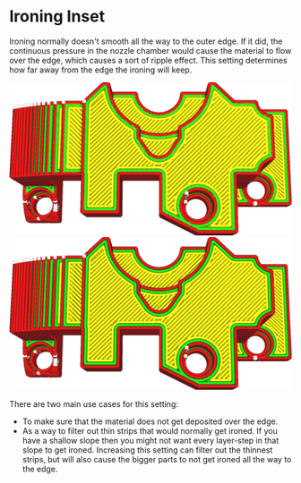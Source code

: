 Ironing Inset
====
Ironing normally doesn't smooth all the way to the outer edge. If it did, the continuous pressure in the nozzle chamber would cause the material to flow over the edge, which causes a sort of ripple effect. This setting determines how far away from the edge the ironing will keep.

<!--screenshot {
"image_path": "ironing_enabled_enabled.png",
"models": [
    {
        "script": "dial_brace.scad",
        "transformation": ["scale(0.5)"]
    }
],
"camera_position": [0, 14, 83],
"settings": {
    "layer_height": 0.2,
    "ironing_enabled": true
},
"colours": 64
}-->
<!--screenshot {
"image_path": "ironing_inset.png",
"models": [
    {
        "script": "dial_brace.scad",
        "transformation": ["scale(0.5)"]
    }
],
"camera_position": [0, 14, 83],
"settings": {
    "layer_height": 0.2,
    "ironing_enabled": true,
    "ironing_inset": 1.2
},
"colours": 64
}-->
![Default inset of half a line width](images/ironing_enabled_enabled.png)
![A larger inset of 1.2mm](images/ironing_inset.png)

There are two main use cases for this setting:
* To make sure that the material does not get deposited over the edge.
* As a way to filter out thin strips that would normally get ironed. If you have a shallow slope then you might not want every layer-step in that slope to get ironed. Increasing this setting can filter out the thinnest strips, but will also cause the bigger parts to not get ironed all the way to the edge.